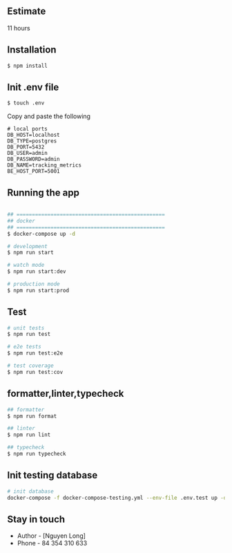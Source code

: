 ## Estimate

11 hours

## Installation

```bash
$ npm install
```

## Init .env file

```sh
$ touch .env
```

Copy and paste the following

```env
# local ports
DB_HOST=localhost
DB_TYPE=postgres
DB_PORT=5432
DB_USER=admin
DB_PASSWORD=admin
DB_NAME=tracking_metrics
BE_HOST_PORT=5001

```

## Running the app

```bash

## ================================================
## docker
## ================================================
$ docker-compose up -d

# development
$ npm run start

# watch mode
$ npm run start:dev

# production mode
$ npm run start:prod
```

## Test

```bash
# unit tests
$ npm run test

# e2e tests
$ npm run test:e2e

# test coverage
$ npm run test:cov
```

## formatter,linter,typecheck

```sh
## formatter
$ npm run format

## linter
$ npm run lint

## typecheck
$ npm run typecheck
```

## Init testing database

```bash
# init database
docker-compose -f docker-compose-testing.yml --env-file .env.test up -d
```

## Stay in touch

- Author - [Nguyen Long]
- Phone - 84 354 310 633
